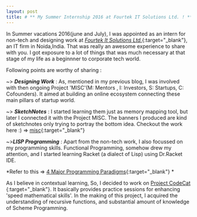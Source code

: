 ```yaml
---
layout: post
title: # ** My Summer Internship 2016 at Fourtek IT Solutions Ltd. ! **
--- 
```

In Summer vacations 2016(june and July), I was appointed as an intern for non-tech and designing work at [_Fourtek It Solutions Ltd._](www.fourtek.com){:target="_blank"}, an IT firm in Noida,India.
That was really an awesome experience to share with you. I got exposure to a lot of things that was much necessary at that stage of my life as a beginnner to corporate tech world.

Following points are worthy of sharing :

 ~> **_Designing Work_** : As, mentioned in my previous blog, I was involved with then ongoing Project 'MISC'(M: Mentors , I: Investors, S: Startups, C: Cofounders). It aimed at building an online ecosystem connecting these main pillars of startup world.

 ~> **_SketchNotes_** : I started learning them just as memory mapping tool, but later I connected it with the Project MISC. The banners I produced are kind of sketchnotes only trying to portray the bottom idea.
 Checkout the work here :) =>  [misc](http://usonmoon.com/misc/){:target="_blank"}

 ~>**_LISP Programming_** : Apart from the non-tech work, I also focussed on my programming skills. Functional Programming, somehow drew my attention, and I started learning Racket (a dialect of Lisp) using Dr.Racket IDE.

 *Refer to this => [4 Major Programming Paradigms](http://people.cs.aau.dk/~normark/prog3-03/html/notes/paradigms_themes-paradigm-overview-section.html){:target="_blank"} *

 As I believe in contextual learning, So, I decided to work on [ Project CodeCat ](https://github.com/arushi-bhatt/CodeCat){:target="_blank"}. It basically provides practice sessions for enhancing 'speed mathematical skills'.
 In the making of this project, I acquired the understanding of recursive functions, and substantial amount of knowledge of Scheme Programming.
 


